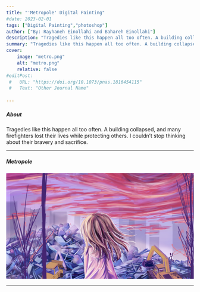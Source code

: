 ```yaml
---
title: "'Metropole' Digital Painting" 
#date: 2023-02-01
tags: ["Digital Painting","photoshop"]
author: ["By: Rayhaneh Einollahi and Bahareh Einollahi"]
description: "Tragedies like this happen all too often. A building collapsed, and many firefighters lost their lives while protecting others. I couldn’t stop thinking about their bravery and sacrifice." 
summary: "Tragedies like this happen all too often. A building collapsed, and many firefighters lost their lives while protecting others. I couldn’t stop thinking about their bravery and sacrifice." 
cover:
    image: "metro.png"
    alt: "metro.png"
    relative: false
#editPost:
 #   URL: "https://doi.org/10.1073/pnas.1816454115"
 #   Text: "Other Journal Name"

---
```


##### About

Tragedies like this happen all too often. A building collapsed, and many firefighters lost their lives while protecting others. I couldn’t stop thinking about their bravery and sacrifice.

---

##### Metropole

![](metro.png)

---
<!-- ##### Process Video
+ [Click Here For Process Video](https://www.youtube.com/watch?v=QlZBisuBGQM)
--- -->